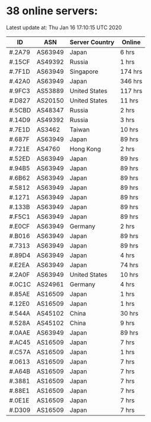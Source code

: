 # 38 online servers:

Latest update at: Thu Jan 16 17:10:15 UTC 2020

| ID | ASN | Server Country | Online |
| -- | --- | -------------- | ------ |
| #.2A79 | AS63949 | Japan | 6 hrs |
| #.15CF | AS49392 | Russia | 1 hrs |
| #.7F1D | AS63949 | Singapore | 174 hrs |
| #.42A0 | AS63949 | Japan | 346 hrs |
| #.9FC3 | AS53889 | United States | 117 hrs |
| #.D827 | AS20150 | United States | 11 hrs |
| #.5CBD | AS48347 | Russia | 2 hrs |
| #.14D9 | AS49392 | Russia | 3 hrs |
| #.7E1D | AS3462 | Taiwan | 10 hrs |
| #.687F | AS63949 | Japan | 89 hrs |
| #.721E | AS4760 | Hong Kong | 2 hrs |
| #.52ED | AS63949 | Japan | 89 hrs |
| #.94B5 | AS63949 | Japan | 89 hrs |
| #.6B62 | AS63949 | Japan | 89 hrs |
| #.5812 | AS63949 | Japan | 89 hrs |
| #.1271 | AS63949 | Japan | 89 hrs |
| #.133B | AS63949 | Japan | 89 hrs |
| #.F5C1 | AS63949 | Japan | 89 hrs |
| #.E0CF | AS63949 | Germany | 2 hrs |
| #.B016 | AS63949 | Japan | 89 hrs |
| #.7313 | AS63949 | Japan | 89 hrs |
| #.89D4 | AS63949 | Japan | 4 hrs |
| #.E2EA | AS63949 | Japan | 74 hrs |
| #.2A0F | AS63949 | United States | 10 hrs |
| #.0C1C | AS24961 | Germany | 4 hrs |
| #.85AE | AS16509 | Japan | 1 hrs |
| #.12E0 | AS16509 | Japan | 1 hrs |
| #.544A | AS45102 | China | 30 hrs |
| #.528A | AS45102 | China | 9 hrs |
| #.0AAE | AS63949 | Japan | 89 hrs |
| #.AC45 | AS16509 | Japan | 7 hrs |
| #.C57A | AS16509 | Japan | 1 hrs |
| #.0613 | AS16509 | Japan | 7 hrs |
| #.A64B | AS16509 | Japan | 7 hrs |
| #.3881 | AS16509 | Japan | 7 hrs |
| #.88E1 | AS16509 | Japan | 7 hrs |
| #.0E1E | AS16509 | Japan | 7 hrs |
| #.D309 | AS16509 | Japan | 7 hrs |


